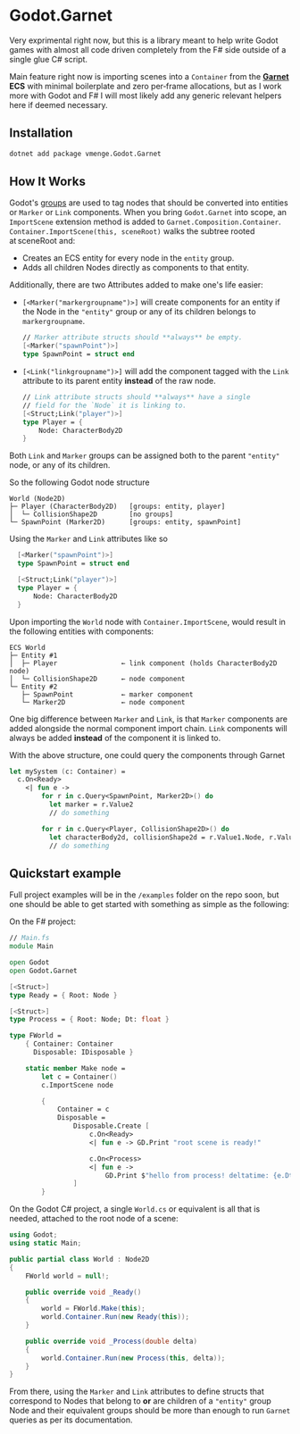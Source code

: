 # Godot.Garnet

Very exprimental right now, but this is a library meant to help write Godot games with almost all code
driven completely from the F# side outside of a single glue C# script.

Main feature right now is importing scenes into a `Container` from the **[Garnet](https://github.com/bcarruthers/garnet) ECS** with minimal boilerplate and zero per‑frame allocations,
but as I work more with Godot and F# I will most likely add any generic relevant helpers here if deemed necessary.

## Installation

```bash
dotnet add package vmenge.Godot.Garnet
```

## How It Works

Godot's [groups](https://docs.godotengine.org/en/4.4/tutorials/scripting/groups.html) are used to tag nodes that should be converted into entities or `Marker` or `Link` components.
When you bring `Godot.Garnet` into scope, an `ImportScene` extension method is added to `Garnet.Composition.Container`.
`Container.ImportScene(this, sceneRoot)` walks the subtree rooted at sceneRoot and:
- Creates an ECS entity for every node in the `entity` group.
- Adds all children Nodes directly as components to that entity.

Additionally, there are two Attributes added to make one's life easier:
- `[<Marker("markergroupname")>]` will create components for an entity if the Node in the `"entity"` group or any of its children belongs to `markergroupname`.
  ```fs
  // Marker attribute structs should **always** be empty.
  [<Marker("spawnPoint")>]
  type SpawnPoint = struct end
  ```

- `[<Link("linkgroupname")>]` will add the component tagged with the `Link` attribute to its parent entity **instead** of the raw node.
  ```fs
  // Link attribute structs should **always** have a single
  // field for the `Node` it is linking to.
  [<Struct;Link("player")>]
  type Player = {
      Node: CharacterBody2D
  }
  ```

Both `Link` and `Marker` groups can be assigned both to the parent `"entity"` node, or any of its children.

So the following Godot node structure
```
World (Node2D)
├─ Player (CharacterBody2D)   [groups: entity, player]
│  └─ CollisionShape2D        [no groups]
└─ SpawnPoint (Marker2D)      [groups: entity, spawnPoint]
```

Using the `Marker` and `Link` attributes like so
```fs
  [<Marker("spawnPoint")>]
  type SpawnPoint = struct end

  [<Struct;Link("player")>]
  type Player = {
      Node: CharacterBody2D
  }
```

Upon importing the `World` node with `Container.ImportScene`, would result in the following entities with components:
```
ECS World
├─ Entity #1
│  ├─ Player                ← link component (holds CharacterBody2D node)
│  └─ CollisionShape2D      ← node component
└─ Entity #2
   ├─ SpawnPoint            ← marker component
   └─ Marker2D              ← node component
```

One big difference between `Marker` and `Link`, is that `Marker` components are added alongside the normal component import chain. `Link` components
will always be added **instead** of the component it is linked to.

With the above structure, one could query the components through Garnet
```fs
let mySystem (c: Container) =
  c.On<Ready> 
    <| fun e ->
        for r in c.Query<SpawnPoint, Marker2D>() do 
          let marker = r.Value2
          // do something

        for r in c.Query<Player, CollisionShape2D>() do
          let characterBody2d, collisionShape2d = r.Value1.Node, r.Value2
          // do something
```

## Quickstart example
Full project examples will be in the `/examples` folder on the repo soon, but one should be able to get started with something as simple as the following:

On the F# project:
```fs
// Main.fs
module Main

open Godot
open Godot.Garnet

[<Struct>]
type Ready = { Root: Node }

[<Struct>]
type Process = { Root: Node; Dt: float }

type FWorld =
    { Container: Container
      Disposable: IDisposable }

    static member Make node =
        let c = Container()
        c.ImportScene node

        {
            Container = c
            Disposable =
                Disposable.Create [
                    c.On<Ready> 
                    <| fun e -> GD.Print "root scene is ready!"

                    c.On<Process>
                    <| fun e ->
                        GD.Print $"hello from process! deltatime: {e.Dt}"
                ]
        }
```

On the Godot C# project, a single `World.cs` or equivalent is all that is needed, attached to the root node of a scene:
```cs
using Godot;
using static Main;

public partial class World : Node2D
{
    FWorld world = null!;

    public override void _Ready()
    {
        world = FWorld.Make(this);
        world.Container.Run(new Ready(this));
    }

    public override void _Process(double delta)
    {
        world.Container.Run(new Process(this, delta));
    }
}
```

From there, using the `Marker` and `Link` attributes to define structs that correspond to Nodes that belong to **or** are children of a `"entity"` group Node and their
equivalent groups should be more than enough to run `Garnet` queries as per its documentation.
